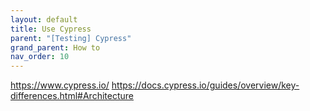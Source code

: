 ```yaml
---
layout: default
title: Use Cypress
parent: "[Testing] Cypress"
grand_parent: How to
nav_order: 10
---
```


https://www.cypress.io/
https://docs.cypress.io/guides/overview/key-differences.html#Architecture
